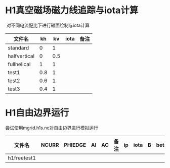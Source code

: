 # H1真空磁场磁力线追踪与iota计算

​	对不同电流配比下进行磁面绘制与iota计算

| 文件名       | kh   | kv   | iota | 备注 |
| ------------ | ---- | ---- | ---- | ---- |
| standard     | 0    | 1    |      |      |
| halfvertical | 0    | 0.5  |      |      |
| fullhelical  | 1    | 1    |      |      |
| test1        | 0.8  | 1    |      |      |
| test2        | 0.6  | 1    |      |      |
| test3        | 0.4  | 1    |      |      |

# H1自由边界运行

尝试使用mgrid.h1s.nc对自由边界进行模拟运行

| 文件名      | NCURR | PHIEDGE | AI   | AC   | 备注 | ip   | iota | B    | beta |
| ----------- | ----- | ------- | ---- | ---- | ---- | ---- | ---- | ---- | ---- |
| h1freetest1 |       |         |      |      |      |      |      |      |      |

